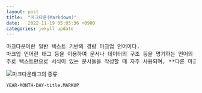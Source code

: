 ```yaml
---
layout: post
title:  "마크다운(Markdown)"
date:   2022-11-19 05:05:36 +0900
categories: jekyll update
---
```

<pre>
마크다운이란 일반 텍스트 기반의 경량 마크업 언어이다.
마크업 언어란 태그 등을 이용하여 문서나 데이터의 구조 등을 명기하는 언어의 한 가지이다.
주로 텍스트만으로 서식이 있는 문서들을 작성할 때 자주 사용되며, **다른 마크업 언어들에 비해 문법이 쉽고 간단하다.**
</pre>
![마크다운태그의 종류]({{site.baseurl}}/assets/images/md.PNG)

`YEAR-MONTH-DAY-title.MARKUP`